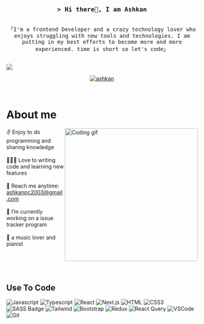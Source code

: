 <!-- Intro  -->
<h3 align="center">
  <samp>&gt; Hi there👋, I am Ashkan
</h3>

<p align="center"> 
  <samp>
  <br>
  「I'm a frontend Developer and a crazy technology lover who enjoys struggling with new tools and technologies. I am putting in my best efforts to become more and more experienced. time is short so let's code」
  <br>
    <br>
  </samp>
</p>

![](https://github.com/Your_Repository_Name/Your_GIF_Name.gif)

<p align="center">
 <a href="https://linkedin.com/in/ashkan-bibioghli" target="_blank">
  <img src="https://img.shields.io/badge/LinkedIn-0077B5?style=for-the-badge&logo=linkedin&logoColor=white" alt="ashkan"/>
 </a>
</p>
<br />

<!-- About Section -->
 # About me
 
<p>
 <img align="right" width="350" src="/assets/programmer.gif" alt="Coding gif" />
  
 ✌️ Enjoy to do programming and sharing knowledge <br/> <br/>
 👨🏻‍💻 Love to writing code and learning new features<br/> <br/>
 📧 Reach me anytime: ashkanpc2003@gmail.com<br/> <br/>
 🔭 I’m currently working on a issue tracker program<br> <br/>
 🎹 a music lover and pianist
 


</p>

<br/>
<br/>
<br/>

## Use To Code

![Javascript](https://img.shields.io/badge/Javascript-F0DB4F?style=for-the-badge&labelColor=black&logo=javascript&logoColor=F0DB4F)
![Typescript](https://img.shields.io/badge/Typescript-007acc?style=for-the-badge&labelColor=black&logo=typescript&logoColor=007acc)
![React](https://img.shields.io/badge/-React-61DBFB?style=for-the-badge&labelColor=black&logo=react&logoColor=61DBFB)
![Next.js](https://img.shields.io/badge/next.js-000000?style=for-the-badge&logo=nextdotjs&logoColor=white)
![HTML](https://img.shields.io/badge/HTML5-E34F26?style=for-the-badge&logo=html5&logoColor=white)
![CSS3](https://img.shields.io/badge/CSS3-1572B6?style=for-the-badge&logo=css3&logoColor=white)
![SASS Badge](https://img.shields.io/badge/Sass-CC6699?style=for-the-badge&logo=sass&logoColor=white)
![Tailwind](https://img.shields.io/badge/Tailwind_CSS-092749?style=for-the-badge&logo=tailwindcss&logoColor=06B6D4&labelColor=000000)
![Bootstrap](https://img.shields.io/badge/Bootstrap-563D7C?style=for-the-badge&logo=bootstrap&logoColor=white)
![Redux](https://img.shields.io/badge/Redux-593D88?style=for-the-badge&logo=redux&logoColor=white)
![React Query](https://img.shields.io/badge/-React_Query-FF4154?style=for-the-badge&logo=react%20query&logoColor=white)
![VSCode](https://img.shields.io/badge/Visual_Studio-0078d7?style=for-the-badge&logo=visual%20studio&logoColor=white)
![Git](https://img.shields.io/badge/Git-F05032?style=for-the-badge&logo=git&logoColor=white)

<br/>


